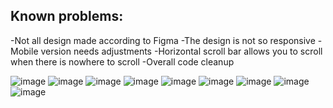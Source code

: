 Known problems:
-
-Not all design made according to Figma
-The design is not so responsive
-Mobile version needs adjustments
-Horizontal scroll bar allows you to scroll when there is nowhere to scroll
-Overall code cleanup

![image](https://github.com/SilentCoast/Budss-Landing/assets/94042423/5ddf617a-ca6c-4d4b-bc08-dfd3762e4411)
![image](https://github.com/SilentCoast/Budss-Landing/assets/94042423/dfa78462-eb17-4daf-afef-81b42c51a0af)
![image](https://github.com/SilentCoast/Budss-Landing/assets/94042423/5468ab5a-9cb6-4cdf-b1a1-6c3379ade4f9)
![image](https://github.com/SilentCoast/Budss-Landing/assets/94042423/17032ce2-ae32-420a-8362-5cde61411890)
![image](https://github.com/SilentCoast/Budss-Landing/assets/94042423/41eb35d9-628e-4e17-81a1-02a6b73f34cd)
![image](https://github.com/SilentCoast/Budss-Landing/assets/94042423/168ed438-4aa9-4973-80f8-8caedbf9a7a2)
![image](https://github.com/SilentCoast/Budss-Landing/assets/94042423/c750858c-f7da-46e0-a6e4-3f747acc5ec2)
![image](https://github.com/SilentCoast/Budss-Landing/assets/94042423/d074a5ff-ada8-4173-920a-5e05132d76dc)
![image](https://github.com/SilentCoast/Budss-Landing/assets/94042423/31b6b9ff-1ec0-4566-9d5f-a21a36a1788e)
